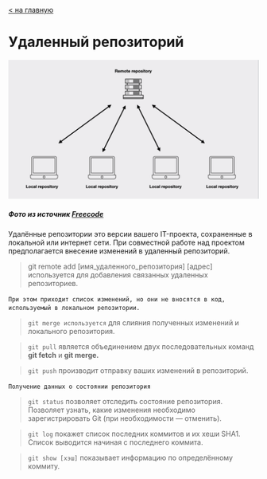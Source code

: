 [< на главную](./readme.md)


# **Удаленный репозиторий**


![удаленный репозиторий](./assets/repository.png)
##### Фото из источник [Freecode](https://www.freecodecamp.org/news/what-is-git-learn-git-version-control/)

 Удалённые репозитории это версии вашего IT-проекта, сохраненные в локальной или интернет сети. При совместной работе над проектом предполагается внесение изменений в удаленный репозиторий.

>git remote add [имя_удаленного_репозитория] [адрес] используется для добавления связанных удаленных репозиториев.

`При этом приходит список изменений, но они не вносятся в код, используемый в локальном репозитории.`

>`git merge используется` для слияния полученных изменений и локального репозитория.

>`git pull` является объединением двух последовательных команд **git fetch** и **git merge.**

>`git push` производит отправку ваших изменений в репозиторий. 


`Получение данных о состоянии репозитория`
>`git status` позволяет отследить состояние репозитория. Позволяет узнать, какие изменения необходимо зарегистрировать Git (при необходимости — отменить).

>`git log` покажет список последних коммитов и их хеши SHA1. Список выводится начиная с последнего коммита.

>`git show [хэш]` показывает информацию по определённому коммиту.

